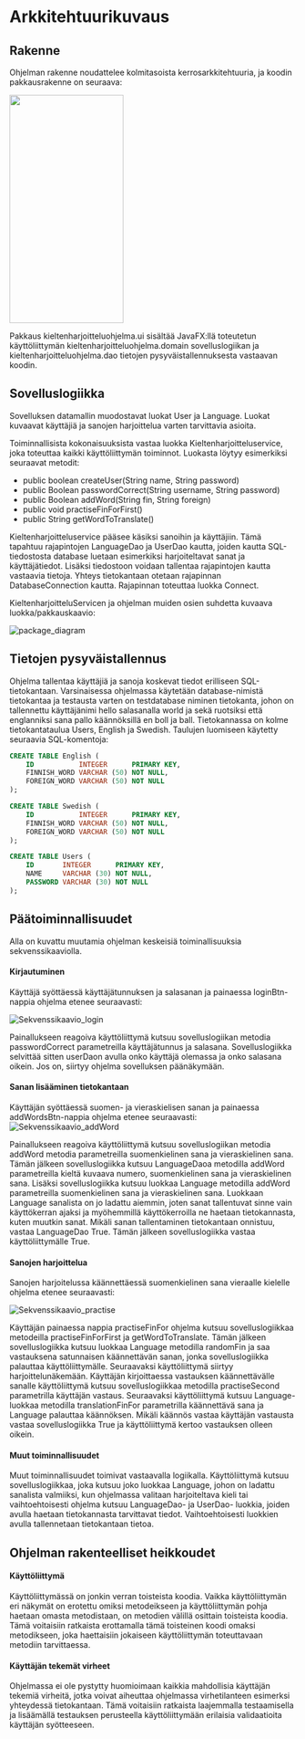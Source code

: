 # Arkkitehtuurikuvaus

## Rakenne
Ohjelman rakenne noudattelee kolmitasoista kerrosarkkitehtuuria, ja koodin pakkausrakenne on seuraava:

<img src="https://github.com/jyrki26/ot-harjoitustyo/blob/master/dokumentointi/package_diagram.jpg " height="400" width="200">

Pakkaus kieltenharjoitteluohjelma.ui sisältää JavaFX:llä toteutetun käyttöliittymän kieltenharjoitteluohjelma.domain sovelluslogiikan ja kieltenharjoitteluohjelma.dao tietojen pysyväistallennuksesta vastaavan koodin.

## Sovelluslogiikka
Sovelluksen datamallin muodostavat luokat User ja Language. Luokat kuvaavat käyttäjiä ja sanojen harjoittelua varten tarvittavia asioita. <br/>

Toiminnallisista kokonaisuuksista vastaa luokka Kieltenharjoitteluservice, joka toteuttaa kaikki käyttöliittymän toiminnot. Luokasta löytyy esimerkiksi seuraavat metodit:
* public boolean createUser(String name, String password)
* public Boolean passwordCorrect(String username, String password)
* public Boolean addWord(String fin, String foreign)
* public void practiseFinForFirst()
* public String getWordToTranslate()

Kieltenharjoitteluservice pääsee käsiksi sanoihin ja käyttäjiin. Tämä tapahtuu rajapintojen LanguageDao ja UserDao kautta, joiden kautta SQL-tiedostosta database luetaan esimerkiksi harjoiteltavat sanat ja käyttäjätiedot. Lisäksi tiedostoon voidaan tallentaa rajapintojen kautta vastaavia tietoja. Yhteys tietokantaan otetaan rajapinnan DatabaseConnection kautta. Rajapinnan toteuttaa luokka Connect.

KieltenharjoitteluServicen ja ohjelman muiden osien suhdetta kuvaava luokka/pakkauskaavio:

![package_diagram](https://github.com/jyrki26/ot-harjoitustyo/blob/master/dokumentointi/pakkauskaavio.png)

## Tietojen pysyväistallennus

Ohjelma tallentaa käyttäjiä ja sanoja koskevat tiedot erilliseen SQL-tietokantaan. Varsinaisessa ohjelmassa käytetään database-nimistä tietokantaa ja testausta varten on testdatabase niminen tietokanta, johon on tallennettu käyttäjänimi hello salasanalla world ja sekä ruotsiksi että englanniksi sana pallo käännöksillä en boll ja ball.
Tietokannassa on kolme tietokantataulua Users, English ja Swedish. Taulujen luomiseen käytetty seuraavia SQL-komentoja:

```sql
CREATE TABLE English (
    ID           INTEGER      PRIMARY KEY,
    FINNISH_WORD VARCHAR (50) NOT NULL,
    FOREIGN_WORD VARCHAR (50) NOT NULL
);
```
```sql
CREATE TABLE Swedish (
    ID           INTEGER      PRIMARY KEY,
    FINNISH_WORD VARCHAR (50) NOT NULL,
    FOREIGN_WORD VARCHAR (50) NOT NULL
);
```
```sql
CREATE TABLE Users (
    ID       INTEGER      PRIMARY KEY,
    NAME     VARCHAR (30) NOT NULL,
    PASSWORD VARCHAR (30) NOT NULL
);
```


## Päätoiminnallisuudet

Alla on kuvattu muutamia ohjelman keskeisiä toiminallisuuksia sekvenssikaaviolla.

#### Kirjautuminen

Käyttäjä syöttäessä käyttäjätunnuksen ja salasanan ja painaessa loginBtn-nappia ohjelma etenee seuraavasti:

![Sekvenssikaavio_login](https://github.com/jyrki26/ot-harjoitustyo/blob/master/dokumentointi/sekvenssikaavio_login.png)

Painallukseen reagoiva käyttöliittymä kutsuu sovelluslogiikan metodia passwordCorrect parametreilla käyttäjätunnus ja salasana. Sovelluslogiikka selvittää sitten userDaon avulla onko käyttäjä olemassa ja onko salasana oikein. Jos on, siirtyy ohjelma sovelluksen päänäkymään.

#### Sanan lisääminen tietokantaan

Käyttäjän syöttäessä suomen- ja vieraskielisen sanan ja painaessa addWordsBtn-nappia ohjelma etenee seuraavasti:
![Sekvenssikaavio_addWord](https://github.com/jyrki26/ot-harjoitustyo/blob/master/dokumentointi/sekvenssikaavio_addWord.png)

Painallukseen reagoiva käyttöliittymä kutsuu sovelluslogiikan metodia addWord metodia parametreilla suomenkielinen sana ja vieraskielinen sana. Tämän jälkeen sovelluslogiikka kutsuu LanguageDaoa metodilla addWord parametreilla kieltä kuvaava numero, suomenkielinen sana ja vieraskielinen sana. Lisäksi sovelluslogiikka kutsuu luokkaa Language metodilla addWord parametreilla suomenkielinen sana ja vieraskielinen sana. Luokkaan Language sanalista on jo ladattu aiemmin, joten sanat tallentuvat sinne vain käyttökerran ajaksi ja myöhemmillä käyttökerroilla ne haetaan tietokannasta, kuten muutkin sanat. Mikäli sanan tallentaminen tietokantaan onnistuu, vastaa LanguageDao True. Tämän jälkeen sovelluslogiikka vastaa käyttöliittymälle True.

#### Sanojen harjoittelua

Sanojen harjoitelussa käännettäessä suomenkielinen sana vieraalle kielelle ohjelma etenee seuraavasti:

![Sekvenssikaavio_practise](https://github.com/jyrki26/ot-harjoitustyo/blob/master/dokumentointi/sekvenssikaavio_addWord.png)

Käyttäjän painaessa nappia practiseFinFor ohjelma kutsuu sovelluslogiikkaa metodeilla practiseFinForFirst ja getWordToTranslate. Tämän jälkeen sovelluslogiikka kutsuu luokkaa Language metodilla randomFin ja saa vastauksena satunnaisen käännettävän sanan, jonka sovelluslogiikka palauttaa käyttöliittymälle. Seuraavaksi käyttöliittymä siirtyy harjoittelunäkemään. Käyttäjän kirjoittaessa vastauksen käännettävälle sanalle käyttöliittymä kutsuu sovelluslogiikkaa metodilla practiseSecond parametrilla käyttäjän vastaus. Seuraavaksi käyttöliittymä kutsuu Language-luokkaa metodilla translationFinFor parametrilla käännettävä sana ja Language palauttaa käännöksen. Mikäli käännös vastaa käyttäjän vastausta vastaa sovelluslogiikka True ja käyttöliittymä kertoo vastauksen olleen oikein.

#### Muut toiminnallisuudet
Muut toiminnallisuudet toimivat vastaavalla logiikalla. Käyttöliittymä kutsuu sovelluslogiikkaa, joka kutsuu joko luokkaa Language, johon on ladattu sanalista valmiiksi, kun ohjelmassa valitaan harjoiteltava kieli tai vaihtoehtoisesti ohjelma kutsuu LanguageDao- ja UserDao- luokkia, joiden avulla haetaan tietokannasta tarvittavat tiedot. Vaihtoehtoisesti luokkien avulla tallennetaan tietokantaan tietoa.

## Ohjelman rakenteelliset heikkoudet

#### Käyttöliittymä
Käyttöliittymässä on jonkin verran toisteista koodia. Vaikka käyttöliittymän eri näkymät on erotettu omiksi metodeikseen ja käyttöliittymän pohja haetaan omasta metodistaan, on metodien välillä osittain toisteista koodia. Tämä voitaisiin ratkaista erottamalla tämä toisteinen koodi omaksi metodikseen, joka haettaisiin jokaiseen käyttöliittymän toteuttavaan metodiin tarvittaessa.

#### Käyttäjän tekemät virheet
Ohjelmassa ei ole pystytty huomioimaan kaikkia mahdollisia käyttäjän tekemiä virheitä, jotka voivat aiheuttaa ohjelmassa virhetilanteen esimerksi yhteydessä tietokantaan. Tämä voitaisiin ratkaista laajemmalla testaamisella ja lisäämällä testauksen perusteella käyttöliittymään erilaisia validaatioita käyttäjän syötteeseen.